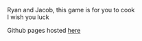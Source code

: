 Ryan and Jacob, this game is for you to cook  
I wish you luck

Github pages hosted [here](topg916.github.io/sim/index.html)
